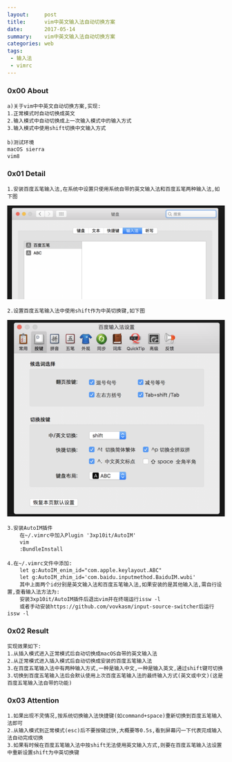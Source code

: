```yaml
---
layout:     post
title:      vim中英文输入法自动切换方案
date:       2017-05-14
summary:    vim中英文输入法自动切换方案
categories: web
tags:
 - 输入法
 - vimrc
---
```


### 0x00 About

```
a)关于vim中中英文自动切换方案,实现:
1.正常模式时自动切换成英文
2.输入模式中自动切换成上一次输入模式中的输入方式
3.输入模式中使用shift切换中文输入方式

b)测试环境
macOS sierra
vim8
```

### 0x01 Detail

```
1.安装百度五笔输入法,在系统中设置只使用系统自带的英文输入法和百度五笔两种输入法,如下图
```
<img src="https://raw.githubusercontent.com/3xp10it/pic/master/inputMethod.png">

```
2.设置百度五笔输入法中使用shift作为中英切换键,如下图
```
<img src="https://raw.githubusercontent.com/3xp10it/pic/master/baiduWuBi.png">

```
3.安装AutoIM插件
    在~/.vimrc中加入Plugin '3xp10it/AutoIM'
    vim
    :BundleInstall

4.在~/.vimrc文件中添加:
    let g:AutoIM_enim_id="com.apple.keylayout.ABC"
    let g:AutoIM_zhim_id='com.baidu.inputmethod.BaiduIM.wubi'
    其中上面两个id分别是英文输入法和百度五笔输入法,如果安装的是其他输入法,需自行设置,查看输入法方法为:
    安装3xp10it/AutoIM插件后退出vim并在终端运行issw -l
    或者手动安装https://github.com/vovkasm/input-source-switcher后运行issw -l
```

### 0x02 Result

```
实现效果如下:
1.从插入模式进入正常模式后自动切换成macOS自带的英文输入法
2.从正常模式进入插入模式后自动切换成安装的百度五笔输入法
3.在百度五笔输入法中有两种输入方式,一种是输入中文,一种是输入英文,通过shift键可切换
3.切换到百度五笔输入法后会默认使用上次百度五笔输入法的最终输入方式(英文或中文)(这是百度五笔输入法自带的功能)
```

### 0x03 Attention

```
1.如果出现不灵情况,按系统切换输入法快捷键(如command+space)重新切换到百度五笔输入法即可
2.从输入模式到正常模式(esc)后不要按键过快,大概要等0.5s,看到屏幕闪一下代表完成输入法自动完成切换
3.如果有时候在百度五笔输入法中按shift无法使用英文输入方式,则要在百度五笔输入法设置中重新设置shift为中英切换键
```

